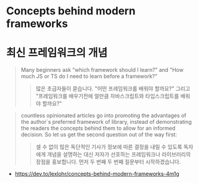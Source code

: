 # Concepts behind modern frameworks
# 최신 프레임워크의 개념

> Many beginners ask "which framework should I learn?" and "How much JS or TS do I need to learn before a framework?"
>> 많은 초급자들이 묻습니다. "어떤 프레임워크를 배워야 할까요?" 그리고 "프레임워크를 배우기전에 얼만큼 자바스크립트와 타입스크립트를 배워야 할까요?"
> 

> countless opinionated articles go into promoting the advantages of the author`s preferred framework of library,
> instead of demonstrating the readers the concepts behind them to allow for an informed decision.
> So let us get the second question out of the way first:
> > 셀 수 없이 많은 독단적인 기사가 정보에 따른 결정을 내릴 수 있도록 독자에게 개념을 설명하는 대신
> 저자가 선호하는 프레임워크나 라이브러리의 장점을 홍보합니다. 먼저 두 번째 두 번째 질문부터 시작하겠습니다.




- https://dev.to/lexlohr/concepts-behind-modern-frameworks-4m1g
